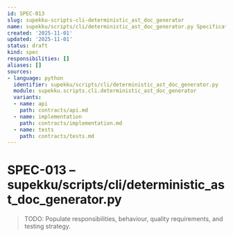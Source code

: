 ```yaml
---
id: SPEC-013
slug: supekku-scripts-cli-deterministic_ast_doc_generator
name: supekku/scripts/cli/deterministic_ast_doc_generator.py Specification
created: '2025-11-01'
updated: '2025-11-01'
status: draft
kind: spec
responsibilities: []
aliases: []
sources:
- language: python
  identifier: supekku/scripts/cli/deterministic_ast_doc_generator.py
  module: supekku.scripts.cli.deterministic_ast_doc_generator
  variants:
  - name: api
    path: contracts/api.md
  - name: implementation
    path: contracts/implementation.md
  - name: tests
    path: contracts/tests.md
---
```


# SPEC-013 – supekku/scripts/cli/deterministic_ast_doc_generator.py

> TODO: Populate responsibilities, behaviour, quality requirements, and testing strategy.
